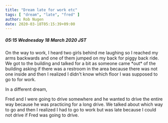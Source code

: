 ```yaml
---
title: "Dream late for work etc"
tags: [ "dream", "late", "fred" ]
author: Rob Nugen
date: 2020-03-18T05:15:39+09:00
---
```


##### 05:15 Wednesday 18 March 2020 JST

<p class="dream">On the way to work, I heard two girls behind me
laughing so I reached my arms backwards and one of them jumped on my
back for piggy back ride.  We got to the building and talked for a bit
as someone came *out* of the building asking if there was a restroom
in the area because there was not one inside and then I realized I
didn't know which floor I was supposed to go to for work.</p>

In a different dream,

<p class="dream">Fred and I were going to drive somewhere and he
wanted to drive the entire way because he was practicing for a long
drive.  We talked about which way to go and then I realized I had to
go to work but was late because I could not drive if Fred was going to
drive.</p>
